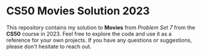 # CS50 Movies Solution 2023

This repository contains my solution to **Movies** from _Problem Set 7_ from the **CS50** course in 2023.
Feel free to explore the code and use it as a reference for your own projects. If you have any questions or suggestions, please don't hesitate to reach out.
